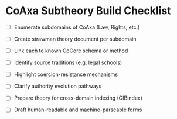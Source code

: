
# CoAxa Subtheory Build Checklist

- [ ] Enumerate subdomains of CoAxa (Law, Rights, etc.)
- [ ] Create strawman theory document per subdomain
- [ ] Link each to known CoCore schema or method
- [ ] Identify source traditions (e.g. legal schools)
- [ ] Highlight coercion-resistance mechanisms
- [ ] Clarify authority evolution pathways
- [ ] Prepare theory for cross-domain indexing (GIBindex)
- [ ] Draft human-readable and machine-parseable forms

